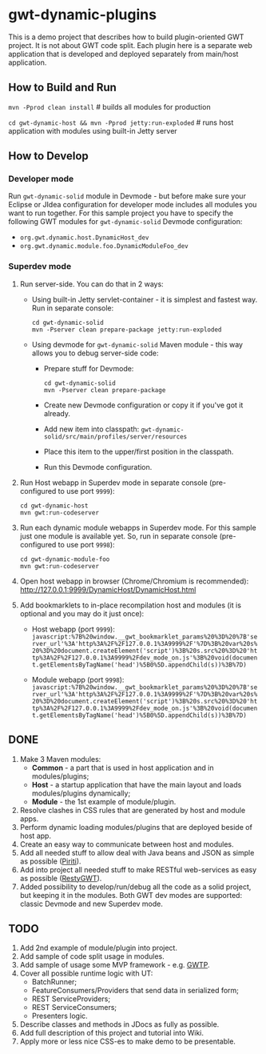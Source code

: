 gwt-dynamic-plugins
===================

This is a demo project that describes how to build plugin-oriented GWT project. It is not about GWT code split.
Each plugin here is a separate web application that is developed and deployed separately from main/host application.

How to Build and Run
--------------------

`mvn -Pprod clean install` # builds all modules for production

`cd gwt-dynamic-host && mvn -Pprod jetty:run-exploded` # runs host application with modules using built-in Jetty server

How to Develop
--------------

### Developer mode

Run `gwt-dynamic-solid` module in Devmode - but before make sure your Eclipse or JIdea configuration for developer mode
includes all modules you want to run together.
For this sample project you have to specify the following GWT modules for `gwt-dynamic-solid` Devmode configuration:
* `org.gwt.dynamic.host.DynamicHost_dev`
* `org.gwt.dynamic.module.foo.DynamicModuleFoo_dev`

### Superdev mode

1. Run server-side. You can do that in 2 ways:
	* Using built-in Jetty servlet-container - it is simplest and fastest way. Run in separate console:

		```
		cd gwt-dynamic-solid
		mvn -Pserver clean prepare-package jetty:run-exploded
		```
	* Using devmode for `gwt-dynamic-solid` Maven module - this way allows you to debug server-side code:
		- Prepare stuff for Devmode:

			```
			cd gwt-dynamic-solid
			mvn -Pserver clean prepare-package
			```
		- Create new Devmode configuration or copy it if you've got it already.
		- Add new item into classpath: `gwt-dynamic-solid/src/main/profiles/server/resources`
		- Place this item to the upper/first position in the classpath.
		- Run this Devmode configuration.
2. Run Host webapp in Superdev mode in separate console (pre-configured to use port `9999`):
	```
	cd gwt-dynamic-host
	mvn gwt:run-codeserver
	```

3. Run each dynamic module webapps in Superdev mode. For this sample just one module is available yet.
   So, run in separate console (pre-configured to use port `9998`):
	```
	cd gwt-dynamic-module-foo
	mvn gwt:run-codeserver
	```

4. Open host webapp in browser (Chrome/Chromium is recommended): http://127.0.0.1:9999/DynamicHost/DynamicHost.html

5. Add bookmarklets to in-place recompilation host and modules (it is optional and you may do it just once):
	* Host webapp (port `9999`):
		`javascript:%7B%20window.__gwt_bookmarklet_params%20%3D%20%7B'server_url'%3A'http%3A%2F%2F127.0.0.1%3A9999%2F'%7D%3B%20var%20s%20%3D%20document.createElement('script')%3B%20s.src%20%3D%20'http%3A%2F%2F127.0.0.1%3A9999%2Fdev_mode_on.js'%3B%20void(document.getElementsByTagName('head')%5B0%5D.appendChild(s))%3B%7D)`

	* Module webapp (port `9998`):
		`javascript:%7B%20window.__gwt_bookmarklet_params%20%3D%20%7B'server_url'%3A'http%3A%2F%2F127.0.0.1%3A9999%2F'%7D%3B%20var%20s%20%3D%20document.createElement('script')%3B%20s.src%20%3D%20'http%3A%2F%2F127.0.0.1%3A9999%2Fdev_mode_on.js'%3B%20void(document.getElementsByTagName('head')%5B0%5D.appendChild(s))%3B%7D)`

DONE
----

1. Make 3 Maven modules:
	* __Common__ - a part that is used in host application and in modules/plugins;
	* __Host__ - a startup application that have the main layout and loads modules/plugins dynamically;
	* __Module__ -  the 1st example of module/plugin.
2. Resolve clashes in CSS rules that are generated by host and module apps.
3. Perform dynamic loading modules/plugins that are deployed beside of host app.  
4. Create an easy way to communicate between host and modules.
5. Add all needed stuff to allow deal with Java beans and JSON as simple as possible
   ([Piriti](https://github.com/hpehl/piriti)).
6. Add into project all needed stuff to make RESTful web-services as easy as possible
   ([RestyGWT](http://restygwt.fusesource.org/)).
7. Added possibility to develop/run/debug all the code as a solid project, but keeping it in the modules.
	 Both GWT dev modes are supported: classic Devmode and new Superdev mode.

TODO
----

1. Add 2nd example of module/plugin into project.
2. Add sample of code split usage in modules.
3. Add sample of usage some MVP framework - e.g. [GWTP](https://github.com/ArcBees/GWTP).
4. Cover all possible runtime logic with UT:
	* BatchRunner;
	* FeatureConsumers/Providers that send data in serialized form;
	* REST ServiceProviders;
	* REST ServiceConsumers;
	* Presenters logic.
5. Describe classes and methods in JDocs as fully as possible.
6. Add full description of this project and tutorial into Wiki.
7. Apply more or less nice CSS-es to make demo to be presentable.
